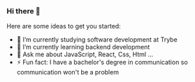 ### Hi there 👋


Here are some ideas to get you started:

- 🔭 I’m currently studying software development at Trybe
- 🌱 I’m currently learning backend development
- 💬 Ask me about JavaScript, React, Css, Html ...
- ⚡ Fun fact: I have a bachelor's degree in communication so communication won't be a problem
